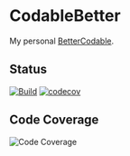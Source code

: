 # CodableBetter

My personal [BetterCodable](https://github.com/marksands/BetterCodable).

## Status

[![Build](https://github.com/L1MeN9Yu/CodableBetter/actions/workflows/Build.yml/badge.svg)](https://github.com/L1MeN9Yu/CodableBetter/actions/workflows/Build.yml)
[![codecov](https://codecov.io/gh/L1MeN9Yu/CodableBetter/branch/main/graph/badge.svg?token=PUdTcST0Wg)](https://codecov.io/gh/L1MeN9Yu/CodableBetter)

## Code Coverage

![Code Coverage](https://codecov.io/gh/L1MeN9Yu/CodableBetter/branch/main/graphs/sunburst.svg)

